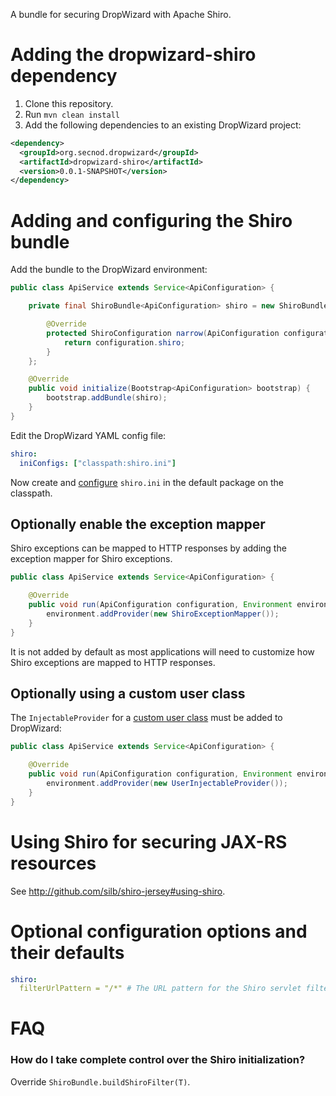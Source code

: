 A bundle for securing DropWizard with Apache Shiro.

# Adding the dropwizard-shiro dependency

1. Clone this repository.
2. Run `mvn clean install`
3. Add the following dependencies to an existing DropWizard project:

```xml
<dependency>
  <groupId>org.secnod.dropwizard</groupId>
  <artifactId>dropwizard-shiro</artifactId>
  <version>0.0.1-SNAPSHOT</version>
</dependency>
```

# Adding and configuring the Shiro bundle

Add the bundle to the DropWizard environment:

```java
public class ApiService extends Service<ApiConfiguration> {

    private final ShiroBundle<ApiConfiguration> shiro = new ShiroBundle<ApiConfiguration>() {

        @Override
        protected ShiroConfiguration narrow(ApiConfiguration configuration) {
            return configuration.shiro;
        }
    };

    @Override
    public void initialize(Bootstrap<ApiConfiguration> bootstrap) {
        bootstrap.addBundle(shiro);
    }
}
```

Edit the DropWizard YAML config file:

```yaml
shiro:
  iniConfigs: ["classpath:shiro.ini"]
```

Now create and [configure](http://github.com/silb/shiro-jersey#configure-shiro) `shiro.ini` in the default package
on the classpath.

## Optionally enable the exception mapper

Shiro exceptions can be mapped to HTTP responses by adding the exception mapper for Shiro exceptions.

```java
public class ApiService extends Service<ApiConfiguration> {

    @Override
    public void run(ApiConfiguration configuration, Environment environment) throws Exception {
        environment.addProvider(new ShiroExceptionMapper());
    }
}
```

It is not added by default as most applications will need to customize how Shiro exceptions are mapped to HTTP responses.

## Optionally using a custom user class

The `InjectableProvider` for a [custom user class](http://github.com/silb/shiro-jersey#custom-user) must be added to
DropWizard:

```java
public class ApiService extends Service<ApiConfiguration> {

    @Override
    public void run(ApiConfiguration configuration, Environment environment) throws Exception {
        environment.addProvider(new UserInjectableProvider());
    }
}
```

# Using Shiro for securing JAX-RS resources

See <http://github.com/silb/shiro-jersey#using-shiro>.

# Optional configuration options and their defaults

```yaml
shiro:
  filterUrlPattern = "/*" # The URL pattern for the Shiro servlet filter
```

# FAQ

### How do I take complete control over the Shiro initialization?

Override `ShiroBundle.buildShiroFilter(T)`.


